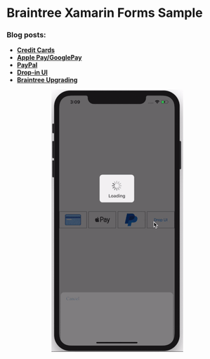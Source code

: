 # Braintree Xamarin Forms Sample

### Blog posts: 
  - [**Credit Cards**](http://www.xamboy.com/2020/01/28/braintree-integration-in-xamarin-forms-part-1/)
  - [**Apple Pay/GooglePay**](http://www.xamboy.com/2020/02/11/braintree-integration-in-xamarin-forms-part-2/)
  - [**PayPal**](http://www.xamboy.com/2020/02/28/braintree-integration-in-xamarin-forms-part-3/)
  - [**Drop-in UI**](http://www.xamboy.com/2020/03/24/braintree-integration-in-xamarin-forms-part-4/)
  - [**Braintree Upgrading**](https://www.xamboy.com/2021/04/01/updating-braintree-to-the-latest-version-in-xamarin-forms/)

<p align="center">
<img width="300" height:"700" src="dropUi.gif" title="Android"/>
</p>
